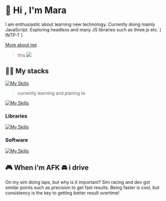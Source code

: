 # :wave: Hi , I'm Mara

I am enthusiastic about learning new technology. Currently doing mainly JavaScript. Exploring headless and many JS libraries such as three.js etc. ( INTP-T )

[More about me](https://eraertsalan.be)

> this
![](https://quotefancy.com/media/wallpaper/3840x2160/4695-Stephen-Hawking-Quote-Intelligence-is-the-ability-to-adapt-to.jpg)

## :technologist: My stacks  

[![My Skills](https://skillicons.dev/icons?i=html,css,js,php,nodejs,mongodb,mysql,ts)](https://eraertsalan.be)

> currently learning and planing to

[![My Skills](https://skillicons.dev/icons?i=c,redux)](https://eraertsalan.be)

### Libraries

[![My Skills](https://skillicons.dev/icons?i=react,astro,next,threejs,electron,express,tailwind,bootstrap,pug,sass,wordpress)](https://eraertsalan.be)

### Software

[![My Skills](https://skillicons.dev/icons?i=notion,photoshop,figma,idea,vscode,sublime&perline=20)](https://eraertsalan.be)


## :video_game: When i'm AFK :oncoming_automobile: i drive

On my sim doing laps, but why is it important? Sim racing and dev got similar points such as precision to get fast results. Being faster is cool, but consistency is the key to getting better result overtime!

